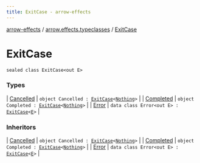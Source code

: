 ```yaml
---
title: ExitCase - arrow-effects
---
```


[arrow-effects](../../index.html) / [arrow.effects.typeclasses](../index.html) / [ExitCase](./index.html)

# ExitCase

`sealed class ExitCase<out E>`

### Types

| [Cancelled](-cancelled.html) | `object Cancelled : `[`ExitCase`](./index.html)`<`[`Nothing`](https://kotlinlang.org/api/latest/jvm/stdlib/kotlin/-nothing/index.html)`>` |
| [Completed](-completed.html) | `object Completed : `[`ExitCase`](./index.html)`<`[`Nothing`](https://kotlinlang.org/api/latest/jvm/stdlib/kotlin/-nothing/index.html)`>` |
| [Error](-error/index.html) | `data class Error<out E> : `[`ExitCase`](./index.html)`<`[`E`](-error/index.html#E)`>` |

### Inheritors

| [Cancelled](-cancelled.html) | `object Cancelled : `[`ExitCase`](./index.html)`<`[`Nothing`](https://kotlinlang.org/api/latest/jvm/stdlib/kotlin/-nothing/index.html)`>` |
| [Completed](-completed.html) | `object Completed : `[`ExitCase`](./index.html)`<`[`Nothing`](https://kotlinlang.org/api/latest/jvm/stdlib/kotlin/-nothing/index.html)`>` |
| [Error](-error/index.html) | `data class Error<out E> : `[`ExitCase`](./index.html)`<`[`E`](-error/index.html#E)`>` |


